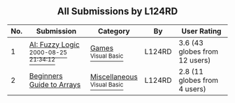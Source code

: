 ﻿<div align="center">

## All Submissions by L124RD

</div>

No.  | Submission | Category | By   | User Rating
---- | ---------- | -------- | ---- | -----------
1 | [AI: Fuzzy Logic<br /><sup>2000-08-25 21:34:12</sup>](https://github.com/Planet-Source-Code/l124rd-ai-fuzzy-logic__1-10948) | [Games<br /><sup>Visual Basic</sup>](../ByCategory/games__1-38.md) | L124RD | 3.6 (43 globes from 12 users)
2 | [Beginners Guide to Arrays<br />](https://github.com/Planet-Source-Code/l124rd-beginners-guide-to-arrays__1-10921) | [Miscellaneous<br /><sup>Visual Basic</sup>](../ByCategory/miscellaneous__1-1.md) | L124RD | 2.8 (11 globes from 4 users)
